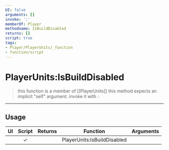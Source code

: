 ```yaml
---
UI: false
arguments: []
invoke: ':'
memberOf: Player
methodname: IsBuildDisabled
returns: []
script: true
tags:
- Player/PlayerUnits/_function
- function/script
---
```

# PlayerUnits:IsBuildDisabled
> this function is a member of [[PlayerUnits]]
> this method expects an implicit "self" argument. invoke it with `:`
-----
## Usage
|  UI | Script | Returns | Function | Arguments |
|:---:|:------:|-------:|:--------:|:---------|
| |✓||PlayerUnits:IsBuildDisabled||
